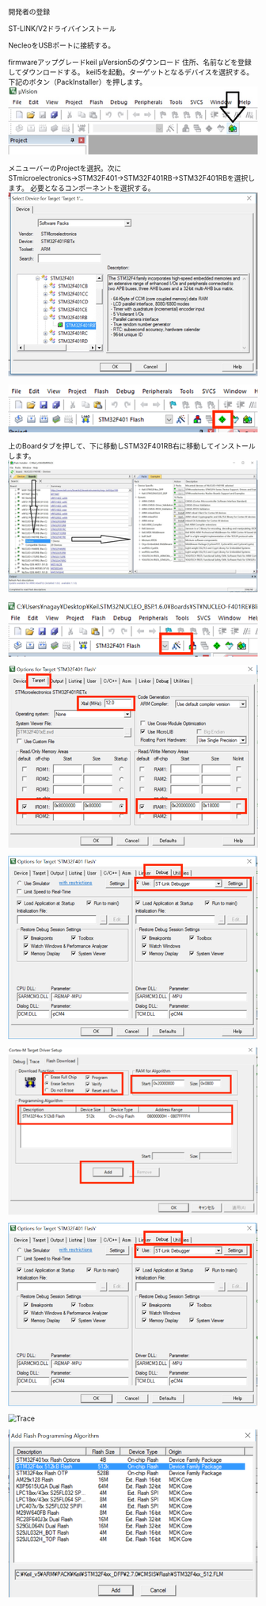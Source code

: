 開発者の登録

ST-LINK/V2ドライバインストール

NecleoをUSBポートに接続する。

firmwareアップグレードkeil μVersion5のダウンロード
  住所、名前などを登録してダウンロードする。
keil5を起動。ターゲットとなるデバイスを選択する。
下記のボタン（PackInstaller）を押します。
![InstallButton](../img/BoradPackInstall.jpg)

メニューバーのProjectを選択。次にSTmicroelectronics→STM32F401→STM32F401RB→STM32F401RBを選択します。
必要となるコンポーネントを選択する。
![Ｋｅｉｌ設定画面](../img/Keil_Soc_Select.jpg)

![InstallButton](../img/ManegerInstallButton.png)

上のBoardタブを押して、下に移動しSTM32F401RB右に移動してインストールします。
![DownloadButton](../img/BoardDownload.jpg)

![OptionForTargetButton](../img/OptionForTarget.png)

![TargetConf](../img/TargetPhoto.png)

![DebugerPhoto](../img/DebugerPhoto.png)

![FlashDownload](../img/FlashDownload.png)

![DebugerPhoto](../img/DebugerPhoto.png)

![Trace](../Trace.png)

![ProgramingAlgorithm](../img/ProgramingAlgorithm.png)
